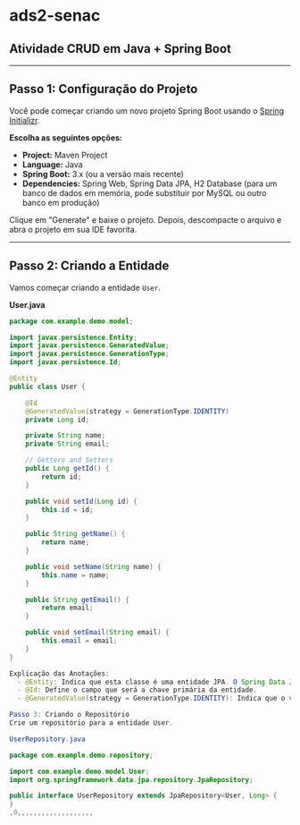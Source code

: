 # ads2-senac

## Atividade CRUD em Java + Spring Boot

---

## Passo 1: Configuração do Projeto

Você pode começar criando um novo projeto Spring Boot usando o [Spring Initializr](https://start.spring.io/).

**Escolha as seguintes opções:**
- **Project:** Maven Project
- **Language:** Java
- **Spring Boot:** 3.x (ou a versão mais recente)
- **Dependencies:** Spring Web, Spring Data JPA, H2 Database (para um banco de dados em memória, pode substituir por MySQL ou outro banco em produção)

Clique em "Generate" e baixe o projeto. Depois, descompacte o arquivo e abra o projeto em sua IDE favorita.

---

## Passo 2: Criando a Entidade

Vamos começar criando a entidade `User`.

**User.java**
```java
package com.example.demo.model;

import javax.persistence.Entity;
import javax.persistence.GeneratedValue;
import javax.persistence.GenerationType;
import javax.persistence.Id;

@Entity
public class User {

    @Id
    @GeneratedValue(strategy = GenerationType.IDENTITY)
    private Long id;

    private String name;
    private String email;

    // Getters and Setters
    public Long getId() {
        return id;
    }

    public void setId(Long id) {
        this.id = id;
    }

    public String getName() {
        return name;
    }

    public void setName(String name) {
        this.name = name;
    }

    public String getEmail() {
        return email;
    }

    public void setEmail(String email) {
        this.email = email;
    }
}

Explicação das Anotações:
  - @Entity: Indica que esta classe é uma entidade JPA. O Spring Data JPA criará uma tabela para esta entidade no banco de dados.
  - @Id: Define o campo que será a chave primária da entidade.
  - @GeneratedValue(strategy = GenerationType.IDENTITY): Indica que o valor da chave primária será gerado automaticamente pelo banco de dados.

Passo 3: Criando o Repositório
Crie um repositório para a entidade User.

UserRepository.java

package com.example.demo.repository;

import com.example.demo.model.User;
import org.springframework.data.jpa.repository.JpaRepository;

public interface UserRepository extends JpaRepository<User, Long> {
}
,0,,,,,,,,,,,,,,,,,,,
